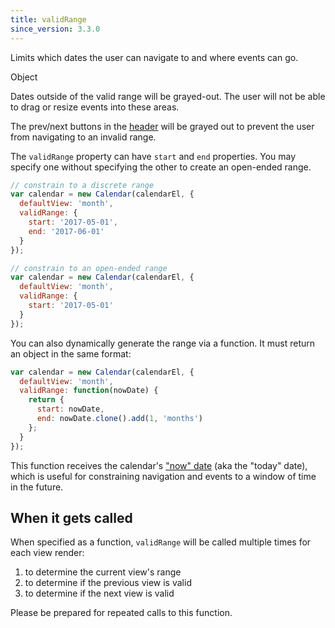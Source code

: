 ```yaml
---
title: validRange
since_version: 3.3.0
---
```


Limits which dates the user can navigate to and where events can go.

<div class='spec' markdown='1'>
Object
</div>

Dates outside of the valid range will be grayed-out. The user will not be able to drag or resize events into these areas.

The prev/next buttons in the [header](header) will be grayed out to prevent the user from navigating to an invalid range.

The `validRange` property can have `start` and `end` properties. You may specify one without specifying the other to create an open-ended range.

```js
// constrain to a discrete range
var calendar = new Calendar(calendarEl, {
  defaultView: 'month',
  validRange: {
    start: '2017-05-01',
    end: '2017-06-01'
  }
});

// constrain to an open-ended range
var calendar = new Calendar(calendarEl, {
  defaultView: 'month',
  validRange: {
    start: '2017-05-01'
  }
});
```

You can also dynamically generate the range via a function. It must return an object in the same format:

```js
var calendar = new Calendar(calendarEl, {
  defaultView: 'month',
  validRange: function(nowDate) {
    return {
      start: nowDate,
      end: nowDate.clone().add(1, 'months')
    };
  }
});
```

This function receives the calendar's ["now" date](now) (aka the "today" date), which is useful for constraining navigation and events to a window of time in the future.


## When it gets called

When specified as a function, `validRange` will be called multiple times for each view render:

1. to determine the current view's range
2. to determine if the previous view is valid
3. to determine if the next view is valid

Please be prepared for repeated calls to this function.
